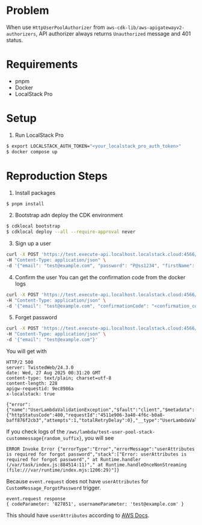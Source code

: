 # Problem
When use `HttpUserPoolAuthorizer` from `aws-cdk-lib/aws-apigatewayv2-authorizers`, API authorizer always returns `Unauthorized` message and 401 status.

# Requirements
- pnpm
- Docker
- LocalStack Pro

# Setup
1. Run LocalStack Pro
```bash
$ export LOCALSTACK_AUTH_TOKEN="<your_localstack_pro_auth_token>"
$ docker compose up
```

# Reproduction Steps
1. Install packages
```bash
$ pnpm install
```

2. Bootstrap adn deploy the CDK environment
```bash
$ cdklocal bootstrap
$ cdklocal deploy --all --require-approval never
```

3. Sign up a user
```bash
curl -X POST 'https://test.execute-api.localhost.localstack.cloud:4566/user/signup' \
-H "Content-Type: application/json" \
-d '{"email": "test@example.com", "password": "P@ss1234", "firstName": "Yuki", "lastName": "Ishii"}'
```

4. Confirm the user
You can get the confirmation code from the docker logs
```bash
curl -X POST 'https://test.execute-api.localhost.localstack.cloud:4566/user/confirm' \
-H "Content-Type: application/json" \
-d '{"email": "test@example.com", "confirmationCode": "<confirmation_code>"}'
```

5. Forget password
```bash
curl -X POST 'https://test.execute-api.localhost.localstack.cloud:4566/user/forgotPassword' \
-H "Content-Type: application/json" \
-d '{"email": "test@example.com"}'
```

You will get with 
```
HTTP/2 500 
server: TwistedWeb/24.3.0
date: Wed, 27 Aug 2025 00:31:20 GMT
content-type: text/plain; charset=utf-8
content-length: 228
apigw-requestid: 9ec8986a
x-localstack: true

{"error":{"name":"UserLambdaValidationException","$fault":"client","$metadata":{"httpStatusCode":400,"requestId":"4511e906-3a40-4f6c-b0a8-baff876f2cb3","attempts":1,"totalRetryDelay":0},"__type":"UserLambdaValidationException"}}%
```

If you check logs of the `/aws/lambda/test-user-pool-stack-custommessage{random_suffix}`, you will see
```
ERROR Invoke Error {"errorType":"Error","errorMessage":"userAttributes is required for forgot password","stack":["Error: userAttributes is required for forgot password"," at Runtime.handler (/var/task/index.js:884514:11)"," at Runtime.handleOnceNonStreaming (file:///var/runtime/index.mjs:1206:29)"]}
```

Because `event.request` does not have `userAttributes` for `CustomMessage_ForgotPassword` trigger.
```
event.request response
{ codeParameter: '827851', usernameParameter: 'test@example.com' }
```

This should have `userAttributes` according to [AWS Docs](https://docs.aws.amazon.com/cognito/latest/developerguide/user-pool-lambda-custom-message.html#cognito-user-pools-lambda-trigger-syntax-custom-message).
